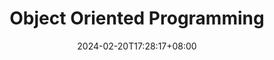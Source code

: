 ---
weight: 9
title: "Object Oriented Programming"
description: ""
icon: "article"
date: "2024-02-20T17:28:17+08:00"
lastmod: "2024-02-20T17:28:17+08:00"
draft: true
toc: true
---